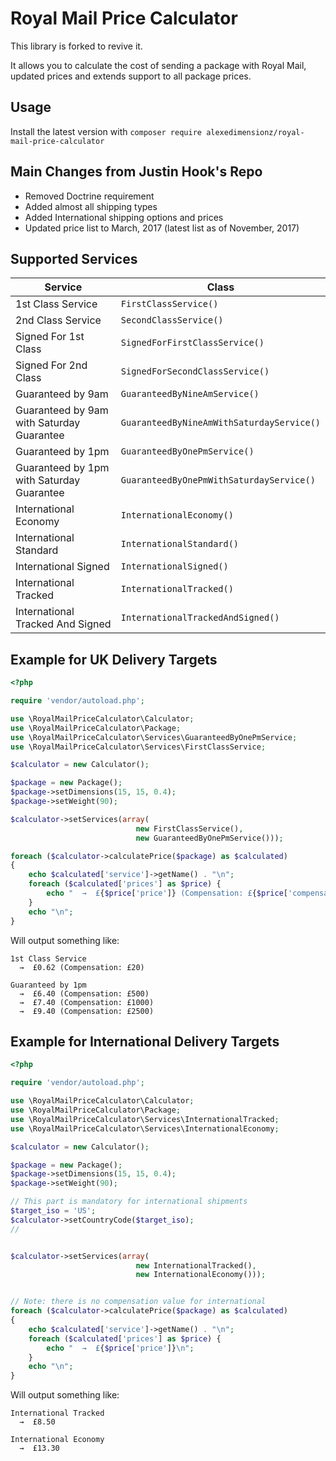Royal Mail Price Calculator
===========================

This library is forked to revive it.

It allows you to calculate the cost of sending a package with Royal Mail, updated prices and extends support to all package prices.

Usage
-----
Install the latest version with `composer require alexedimensionz/royal-mail-price-calculator`

Main Changes from Justin Hook's Repo
------------------------------------
- Removed Doctrine requirement
- Added almost all shipping types
- Added International shipping options and prices
- Updated price list to March, 2017 (latest list as of November, 2017)

Supported Services
------------------
Service  | Class
------------- | -------------
1st Class Service | `FirstClassService()`
2nd Class Service | `SecondClassService()`
Signed For 1st Class | `SignedForFirstClassService()`
Signed For 2nd Class | `SignedForSecondClassService()`
Guaranteed by 9am | `GuaranteedByNineAmService()`
Guaranteed by 9am with Saturday Guarantee | `GuaranteedByNineAmWithSaturdayService()`
Guaranteed by 1pm | `GuaranteedByOnePmService()`
Guaranteed by 1pm with Saturday Guarantee | `GuaranteedByOnePmWithSaturdayService()`
International Economy | `InternationalEconomy()`
International Standard | `InternationalStandard()`
International Signed | `InternationalSigned()`
International Tracked | `InternationalTracked()`
International Tracked And Signed | `InternationalTrackedAndSigned()`


Example for UK Delivery Targets
-------------------------------
```php
<?php

require 'vendor/autoload.php';

use \RoyalMailPriceCalculator\Calculator;
use \RoyalMailPriceCalculator\Package;
use \RoyalMailPriceCalculator\Services\GuaranteedByOnePmService;
use \RoyalMailPriceCalculator\Services\FirstClassService;

$calculator = new Calculator();

$package = new Package();
$package->setDimensions(15, 15, 0.4);
$package->setWeight(90);

$calculator->setServices(array(
							new FirstClassService(), 
							new GuaranteedByOnePmService()));

foreach ($calculator->calculatePrice($package) as $calculated)
{
    echo $calculated['service']->getName() . "\n";
    foreach ($calculated['prices'] as $price) {
        echo "  →  £{$price['price']} (Compensation: £{$price['compensation']})\n";
    }
    echo "\n";
}
```

Will output something like:
```
1st Class Service
  →  £0.62 (Compensation: £20)

Guaranteed by 1pm
  →  £6.40 (Compensation: £500)
  →  £7.40 (Compensation: £1000)
  →  £9.40 (Compensation: £2500)
```

Example for International Delivery Targets
------------------------------------------
```php
<?php

require 'vendor/autoload.php';

use \RoyalMailPriceCalculator\Calculator;
use \RoyalMailPriceCalculator\Package;
use \RoyalMailPriceCalculator\Services\InternationalTracked;
use \RoyalMailPriceCalculator\Services\InternationalEconomy;

$calculator = new Calculator();

$package = new Package();
$package->setDimensions(15, 15, 0.4);
$package->setWeight(90);

// This part is mandatory for international shipments
$target_iso = 'US';
$calculator->setCountryCode($target_iso);
//


$calculator->setServices(array(
                         	new InternationalTracked(), 
                         	new InternationalEconomy()));


// Note: there is no compensation value for international
foreach ($calculator->calculatePrice($package) as $calculated)
{
    echo $calculated['service']->getName() . "\n";
    foreach ($calculated['prices'] as $price) {
        echo "  →  £{$price['price']}\n";
    }
    echo "\n";
}
```

Will output something like:
```
International Tracked
  →  £8.50

International Economy
  →  £13.30
```

